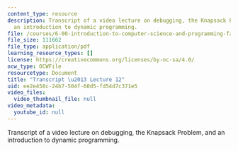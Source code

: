 ```yaml
---
content_type: resource
description: Transcript of a video lecture on debugging, the Knapsack Problem, and
  an introduction to dynamic programming.
file: /courses/6-00-introduction-to-computer-science-and-programming-fall-2008/ee2e458c24b7504f60d5fd54d7c371e5_6-00F08-L12.pdf
file_size: 111662
file_type: application/pdf
learning_resource_types: []
license: https://creativecommons.org/licenses/by-nc-sa/4.0/
ocw_type: OCWFile
resourcetype: Document
title: "Transcript \u2013 Lecture 12"
uid: ee2e458c-24b7-504f-60d5-fd54d7c371e5
video_files:
  video_thumbnail_file: null
video_metadata:
  youtube_id: null
---
```

Transcript of a video lecture on debugging, the Knapsack Problem, and an introduction to dynamic programming.